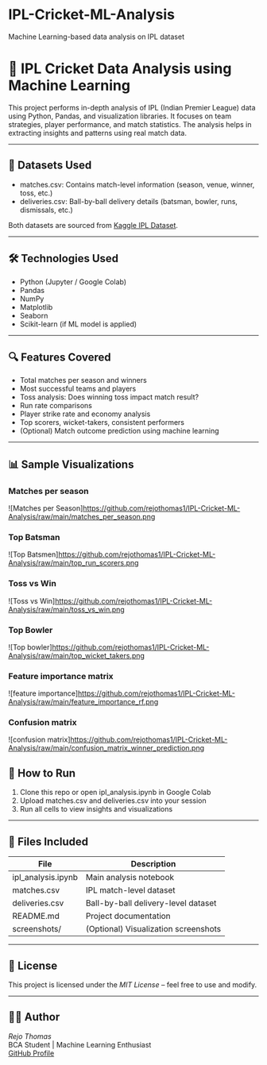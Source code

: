 # IPL-Cricket-ML-Analysis
Machine Learning-based data analysis on IPL dataset
# 🏏 IPL Cricket Data Analysis using Machine Learning

This project performs in-depth analysis of IPL (Indian Premier League) data using Python, Pandas, and visualization libraries. It focuses on team strategies, player performance, and match statistics. The analysis helps in extracting insights and patterns using real match data.

---

## 📁 Datasets Used
- matches.csv: Contains match-level information (season, venue, winner, toss, etc.)
- deliveries.csv: Ball-by-ball delivery details (batsman, bowler, runs, dismissals, etc.)

Both datasets are sourced from [Kaggle IPL Dataset](https://www.kaggle.com/datasets).

---

## 🛠 Technologies Used
- Python (Jupyter / Google Colab)
- Pandas
- NumPy
- Matplotlib
- Seaborn
- Scikit-learn (if ML model is applied)

---

## 🔍 Features Covered
- Total matches per season and winners
- Most successful teams and players
- Toss analysis: Does winning toss impact match result?
- Run rate comparisons
- Player strike rate and economy analysis
- Top scorers, wicket-takers, consistent performers
- (Optional) Match outcome prediction using machine learning

---

## 📊 Sample Visualizations

### Matches per season
![Matches per Season]https://github.com/rejothomas1/IPL-Cricket-ML-Analysis/raw/main/matches_per_season.png 

### Top Batsman
![Top Batsmen]https://github.com/rejothomas1/IPL-Cricket-ML-Analysis/raw/main/top_run_scorers.png

### Toss vs Win
![Toss vs Win]https://github.com/rejothomas1/IPL-Cricket-ML-Analysis/raw/main/toss_vs_win.png

### Top Bowler
![Top bowler]https://github.com/rejothomas1/IPL-Cricket-ML-Analysis/raw/main/top_wicket_takers.png 

### Feature importance matrix
![feature importance]https://github.com/rejothomas1/IPL-Cricket-ML-Analysis/raw/main/feature_importance_rf.png 

### Confusion matrix
![confusion matrix]https://github.com/rejothomas1/IPL-Cricket-ML-Analysis/raw/main/confusion_matrix_winner_prediction.png 

## 📌 How to Run
1. Clone this repo or open ipl_analysis.ipynb in Google Colab
2. Upload matches.csv and deliveries.csv into your session
3. Run all cells to view insights and visualizations

---

## 📂 Files Included
| File | Description |
|------|-------------|
| ipl_analysis.ipynb | Main analysis notebook |
| matches.csv | IPL match-level dataset |
| deliveries.csv | Ball-by-ball delivery-level dataset |
| README.md | Project documentation |
| screenshots/ | (Optional) Visualization screenshots |

---

## 📄 License
This project is licensed under the *MIT License* – feel free to use and modify.

---

## 🙋‍♂ Author
*Rejo Thomas*  
BCA Student | Machine Learning Enthusiast  
[GitHub Profile](https://github.com/rejothomas1)
